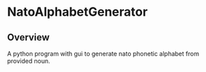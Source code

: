 # NatoAlphabetGenerator

## Overview
A python program with gui to generate nato phonetic alphabet from provided noun.
